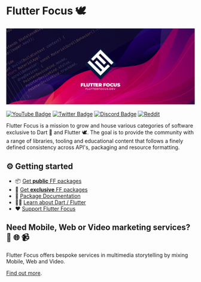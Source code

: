 # Flutter Focus  🕊️

![Flutter Focus Cover](https://github.com/flutterfocus/.github/blob/main/profile/images/cover2.png?raw=true)

[![YouTube Badge](https://img.shields.io/badge/YouTube-Channel-informational?style=flat&logo=youtube&logoColor=red&color=red)](https://youtube.com/@flutterfocus) [![Twitter Badge](https://img.shields.io/badge/@Twitter-Profile-informational?style=flat&logo=twitter&logoColor=lightblue&color=1CA2F1)](https://twitter.com/flutterfocus) [![Discord Badge](https://img.shields.io/discord/1048138797893828608?color=blue&label=Flutter%20Focus&logo=discord)](https://facebook.com/100087888923303) [![Reddit](https://img.shields.io/reddit/subreddit-subscribers/flutterfocus?color=red&label=Flutter%20Focus&logo=reddit)](https://reddit.com/flutterfocus)

Flutter Focus is a mission to grow and house various categories of software exclusive to Dart 🎯 and Flutter 🕊. The goal is to provide the community with a range of libraries, tooling and educational content that follows a finely defined consistency across API's, packaging and resource formatting.

## ⚙ Getting started️
- 📦 [Get **public** FF packages](https://github.com/flutterfocus/ff-packages-public) 
- 🎁 [Get **exclusive** FF packages](https://github.com/sponsors/flutterfocus) 
- 📖 [Package Documentation](https://docs.page/flutterfocus/flutterfocus/)
- 🧑‍🎓 [Learn about Dart / Flutter](https://www.youtube.com/@flutterfocus) 
- ❤️ [Support Flutter Focus](https://github.com/sponsors/flutterfocus)

## Need Mobile, Web or Video marketing services? 📱 🌐 📹
Flutter Focus offers bespoke services in multimedia storytelling by mixing Mobile, Web and Video.

[Find out more](https://flutterfocus.dev/services/).
